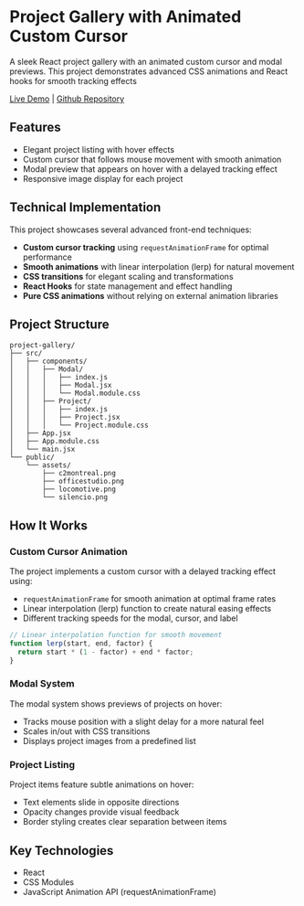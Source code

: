 # Project Gallery with Animated Custom Cursor

A sleek React project gallery with an animated custom cursor and modal previews. This project demonstrates advanced CSS animations and React hooks for smooth tracking effects

[Live Demo](https://mousehovergallery.floriansimunek.com) | [Github Repository](https://github.com/floriansimunek/Mouse-Hover-Gallery)

## Features

- Elegant project listing with hover effects
- Custom cursor that follows mouse movement with smooth animation
- Modal preview that appears on hover with a delayed tracking effect
- Responsive image display for each project

## Technical Implementation

This project showcases several advanced front-end techniques:

- **Custom cursor tracking** using `requestAnimationFrame` for optimal performance
- **Smooth animations** with linear interpolation (lerp) for natural movement
- **CSS transitions** for elegant scaling and transformations
- **React Hooks** for state management and effect handling
- **Pure CSS animations** without relying on external animation libraries

## Project Structure

```
project-gallery/
├── src/
│   ├── components/
│   │   ├── Modal/
│   │   │   ├── index.js
│   │   │   ├── Modal.jsx
│   │   │   └── Modal.module.css
│   │   ├── Project/
│   │   │   ├── index.js
│   │   │   ├── Project.jsx
│   │   │   └── Project.module.css
│   ├── App.jsx
│   ├── App.module.css
│   └── main.jsx
└── public/
    └── assets/
        ├── c2montreal.png
        ├── officestudio.png
        ├── locomotive.png
        └── silencio.png
```

## How It Works

### Custom Cursor Animation

The project implements a custom cursor with a delayed tracking effect using:

- `requestAnimationFrame` for smooth animation at optimal frame rates
- Linear interpolation (lerp) function to create natural easing effects
- Different tracking speeds for the modal, cursor, and label

```javascript
// Linear interpolation function for smooth movement
function lerp(start, end, factor) {
  return start * (1 - factor) + end * factor;
}
```

### Modal System

The modal system shows previews of projects on hover:

- Tracks mouse position with a slight delay for a more natural feel
- Scales in/out with CSS transitions
- Displays project images from a predefined list

### Project Listing

Project items feature subtle animations on hover:

- Text elements slide in opposite directions
- Opacity changes provide visual feedback
- Border styling creates clear separation between items

## Key Technologies

- React
- CSS Modules
- JavaScript Animation API (requestAnimationFrame)
